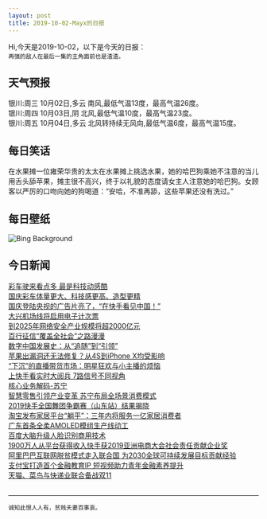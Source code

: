```yaml
---
layout: post
title: 2019-10-02-Mayx的日报
---
```


Hi,今天是2019-10-02，以下是今天的日报：<br><small>
再强的敌人在最后一集的主角面前也是渣渣。</small><!--more-->
## 天气预报
银川:周三 10月02日,多云 南风,最低气温13度，最高气温26度。<br>银川:周四 10月03日,阴 北风,最低气温10度，最高气温23度。<br>银川:周五 10月04日,多云 北风转持续无风向,最低气温6度，最高气温15度。
## 每日笑话
在水果摊一位雍荣华贵的太太在水果摊上挑选水果，她的哈巴狗乘她不注意的当儿用舌头舔苹果，摊主很不高兴，终于以礼貌的态度请女主人注意她的哈巴狗。女顾客以严厉的口吻向她的狗喝道：“安哈，不准再舔，这些苹果还没有洗过。”
## 每日壁纸
![Bing Background](https://cn.bing.com/th?id=OHR.CoffeeCherries_EN-US4058005198_1920x1080.jpg&rf=LaDigue_1920x1080.jpg&pid=hp "Coffee cherries in Quindío, Colombia (© The Colombian Way Ltda/Getty Images)")
## 今日新闻

[彩车驶来看点多 最是科技动感酷](http://it.people.com.cn/n1/2019/1002/c1009-31383403.html)   
[国庆彩车体量更大、科技感更高、造型更精](http://it.people.com.cn/n1/2019/1002/c1009-31383404.html)   
[国庆登陆央视的广告片亮了，“在快手看见中国！”](http://it.people.com.cn/n1/2019/0930/c1009-31382040.html)   
[大兴机场线将启用电子计次票](http://it.people.com.cn/n1/2019/0930/c1009-31380847.html)   
[到2025年网络安全产业规模将超2000亿元](http://it.people.com.cn/n1/2019/0930/c1009-31380771.html)   
[百行征信“覆盖全社会”之路漫漫](http://it.people.com.cn/n1/2019/0930/c1009-31380797.html)   
[数字中国发展史：从“追随”到“引领”](http://it.people.com.cn/n1/2019/0930/c1009-31380757.html)   
[苹果出漏洞还无法修复？从4S到iPhone X均受影响](http://it.people.com.cn/n1/2019/0930/c1009-31380817.html)   
[“下沉”的直播带货市场：明星狂欢与小主播的烦恼](http://it.people.com.cn/n1/2019/0930/c1009-31380823.html)   
[上快手看实时大阅兵 7路信号不同视角](http://it.people.com.cn/n1/2019/0929/c1009-31380239.html)   
[核心业务解码-苏宁](http://it.people.com.cn/n1/2019/0929/c429786-31380087.html)   
[智慧零售引领产业变革 苏宁布局全场景消费模式](http://it.people.com.cn/n1/2019/0929/c1009-31380062.html)   
[2019快手全国舞团争霸赛（山东站）结果揭晓](http://it.people.com.cn/n1/2019/0929/c1009-31379272.html)   
[淘宝发布家居平台“躺平”：三年内将服务一亿家居消费者](http://it.people.com.cn/n1/2019/0929/c1009-31378772.html)   
[广东首条全柔AMOLED模组生产线动工](http://it.people.com.cn/n1/2019/0929/c1009-31378677.html)   
[百度大脑升级人脸识别商用技术](http://it.people.com.cn/n1/2019/0927/c1009-31377686.html)   
[1900万人从平台获得收入快手获2019亚洲电商大会社会责任贡献企业奖](http://it.people.com.cn/n1/2019/0927/c1009-31377723.html)   
[阿里巴巴互联网脱贫模式走入联合国 为2030全球可持续发展目标贡献经验](http://it.people.com.cn/n1/2019/0927/c1009-31377650.html)   
[支付宝打造首个金融教育IP 短视频助力青年金融素养提升](http://it.people.com.cn/n1/2019/0927/c1009-31377573.html)   
[天猫、菜鸟与快递业联合备战双11](http://it.people.com.cn/n1/2019/0927/c1009-31377576.html)   
<br />

***

<small>诚知此恨人人有，贫贱夫妻百事哀。</small>
